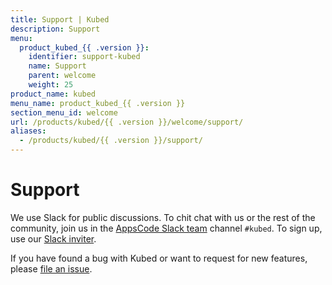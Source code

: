 ```yaml
---
title: Support | Kubed
description: Support
menu:
  product_kubed_{{ .version }}:
    identifier: support-kubed
    name: Support
    parent: welcome
    weight: 25
product_name: kubed
menu_name: product_kubed_{{ .version }}
section_menu_id: welcome
url: /products/kubed/{{ .version }}/welcome/support/
aliases:
  - /products/kubed/{{ .version }}/support/
---
```


# Support

We use Slack for public discussions. To chit chat with us or the rest of the community, join us in the [AppsCode Slack team](https://appscode.slack.com/messages/C6HSHCKBL/details/) channel `#kubed`. To sign up, use our [Slack inviter](https://slack.appscode.com/).

If you have found a bug with Kubed or want to request for new features, please [file an issue](https://github.com/kubeops/config-syncer/issues/new).
